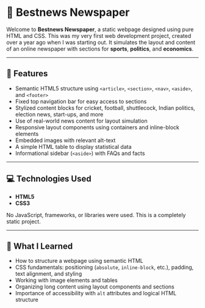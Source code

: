 # 📰 Bestnews Newspaper

Welcome to **Bestnews Newspaper**, a static webpage designed using pure HTML and CSS. This was my very first web development project, created over a year ago when I was starting out. It simulates the layout and content of an online newspaper with sections for **sports**, **politics**, and **economics**.

---

## 📌 Features

- Semantic HTML5 structure using `<article>`, `<section>`, `<nav>`, `<aside>`, and `<footer>`
- Fixed top navigation bar for easy access to sections
- Stylized content blocks for cricket, football, shuttlecock, Indian politics, election news, start-ups, and more
- Use of real-world news content for layout simulation
- Responsive layout components using containers and inline-block elements
- Embedded images with relevant alt-text
- A simple HTML table to display statistical data
- Informational sidebar (`<aside>`) with FAQs and facts

---

## 💻 Technologies Used

- **HTML5**
- **CSS3**

No JavaScript, frameworks, or libraries were used. This is a completely static project.

---

## 🧠 What I Learned

- How to structure a webpage using semantic HTML
- CSS fundamentals: positioning (`absolute`, `inline-block`, etc.), padding, text alignment, and styling
- Working with image elements and tables
- Organizing long content using layout components and sections
- Importance of accessibility with `alt` attributes and logical HTML structure


